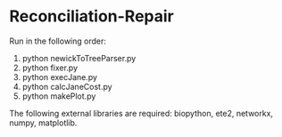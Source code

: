# Reconciliation-Repair

Run in the following order:

1. python newickToTreeParser.py
2. python fixer.py
3. python execJane.py
4. python calcJaneCost.py
5. python makePlot.py

The following external libraries are required: biopython, ete2, networkx, numpy, matplotlib.
